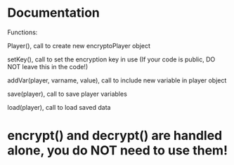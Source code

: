 # Documentation

Functions:

Player(), call to create new encryptoPlayer object

setKey(), call to set the encryption key in use (If your code is public, DO NOT leave this in the code!)

addVar(player, varname, value), call to include new variable in player object

save(player), call to save player variables

load(player), call to load saved data

# encrypt() and decrypt() are handled alone, you do NOT need to use them!

